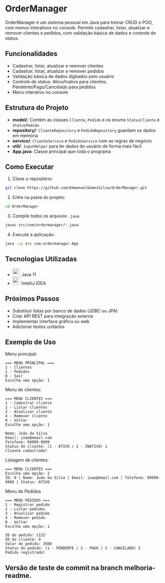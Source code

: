 # OrderManager

OrderManager é um sistema pessoal em Java para treinar CRUD e POO, com menus interativos no console. Permite cadastrar, listar, atualizar e remover clientes e pedidos, com validação básica de dados e controle de status.

## Funcionalidades

- Cadastrar, listar, atualizar e remover clientes
- Cadastrar, listar, atualizar e remover pedidos
- Validação básica de dados digitados pelo usuário
- Controle de status: Ativo/Inativo para clientes; Pendente/Pago/Cancelado para pedidos
- Menu interativo no console

## Estrutura do Projeto

- **model/**: Contém as classes `Cliente`, `Pedido` e os enums `StatusCliente` e `StatusPedido`
- **repository/**: `ClienteRepository` e `PedidoRepository` guardam os dados em memória
- **service/**: `ClienteService` e `PedidoService` com as regras de negócio
- **util/**: `InputHelper` para ler dados do usuário de forma mais fácil
- **App.java**: Classe principal que roda o programa

## Como Executar

1. Clone o repositório:
```bash
git clone https://github.com/EmmanuelGomesSilva/OrderManager.git
```
2. Entre na pasta do projeto:
```bash
cd OrderManager
```
3. Compile todos os arquivos `.java`
```bash
javac src/com/ordermanager/*.java
```
4. Execute a aplicação:
```bash
java -cp src com.ordermanager.App
```


## Tecnologias Utilizadas

- <img src="https://cdn.jsdelivr.net/gh/devicons/devicon/icons/java/java-original.svg" width="25"/> Java 11
- <img src="https://cdn.jsdelivr.net/gh/devicons/devicon/icons/intellij/intellij-original.svg" width="25"/> IntelliJ IDEA


  
## Próximos Passos

- Substituir listas por banco de dados (JDBC ou JPA)
- Criar API REST para integração externa
- Implementar interface gráfica ou web
- Adicionar testes unitários

## Exemplo de Uso

Menu principal:
```
=== MENU PRINCIPAL ===
1 - Clientes
2 - Pedidos 
0 - Sair
Escolha uma opção: 1
```

Menu de clientes:
```
=== MENU CLIENTES ===
1 - Cadastrar cliente
2 - Listar clientes
3 - Atualizar cliente
4 - Remover cliente
0 - Voltar
Escolha uma opção: 1

Nome: João da Silva
Email: joao@email.com
Telefone: 99999-9999
Status do cliente: (1 - ATIVO / 2 - INATIVO) 1
Cliente cadastrado!
```

Listagem de clientes:
```
=== MENU CLIENTES ===
Escolha uma opção: 2
ID: 0 | Nome: João da Silva | Email: joao@email.com | Telefone: 99999-9999 | Status: ATIVO
```

Menu de Pedidos
```
=== MENU PEDIDOS ===
1 - Registrar pedido
2 - Listar pedidos
3 - Atualizar pedido
4 - Remover pedido
0 - Voltar
Escolha uma opção: 1

ID do pedido: 1122
ID do cliente: 0
Valor do pedido: 3500
Status do pedido: (1 - PENDENTE / 2 - PAGO / 3 - CANCELADO) 2
Pedido registrado!
```
## Versão de teste de commit na branch melhoria-readme.


    


